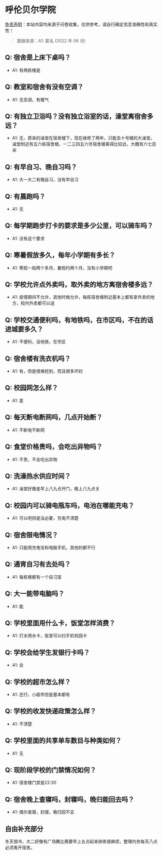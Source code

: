 # 呼伦贝尔学院

[免责声明](https://colleges.chat/#_3)：本站内容均来源于问卷收集，仅供参考，请自行确定信息准确性和真实性！

> 数据来源：A1: 匿名 (2022 年 06 月)

## Q: 宿舍是上床下桌吗？

- A1: 有两栋楼是

## Q: 教室和宿舍有没有空调？

- A1: 无空调，有暖气

## Q: 有独立卫浴吗？没有独立浴室的话，澡堂离宿舍多远？

- A1: 无，原来的澡堂在宿舍楼下，现在维修了两年，只能去十号楼的大澡堂。澡堂附近有五六栋宿舍楼，一二三四五六号宿舍楼离得比较远，大概有六七百米

## Q: 有早自习、晚自习吗？

- A1: 大一大二有晚自习，没有早自习

## Q: 有晨跑吗？

- A1: 无

## Q: 每学期跑步打卡的要求是多少公里，可以骑车吗？

- A1: 没有这个要求

## Q: 寒暑假放多久，每年小学期有多长？

- A1: 寒假一般两个多月，暑假约两个月，没有小学期吧

## Q: 学校允许点外卖吗，取外卖的地方离宿舍楼多远？

- A1: 疫情期间不允许，其他时候允许，每栋宿舍楼附近基本上都有拿外卖的地方，校内外卖都可以送

## Q: 学校交通便利吗，有地铁吗，在市区吗，不在的话进城要多久？

- A1: 不便利，没地铁，在市区

## Q: 宿舍楼有洗衣机吗？

- A1: 有，但是很难抢到，而且很多坏的

## Q: 校园网怎么样？

- A1: 差

## Q: 每天断电断网吗，几点开始断？

- A1: 不断电不断网

## Q: 食堂价格贵吗，会吃出异物吗？

- A1: 不贵，不会吃出异物

## Q: 洗澡热水供应时间？

- A1: 澡堂好像是早上八九点开门，晚上八九点关

## Q: 校园内可以骑电瓶车吗，电池在哪能充电？

- A1: 可以吧但是没必要，充电不清楚

## Q: 宿舍限电情况？

- A1: 只能用充电宝和电脑手机，其他的都不行

## Q: 通宵自习有去处吗？

- A1: 每栋楼都有一个自习室

## Q: 大一能带电脑吗？

- A1: 能

## Q: 学校里面用什么卡，饭堂怎样消费？

- A1: 打水用水卡，饭堂可以扫手机校园卡

## Q: 学校会给学生发银行卡吗？

- A1: 会

## Q: 学校的超市怎么样？

- A1: 还行，小超市但是基本都有

## Q: 学校的收发快递政策怎么样？

- A1: 不清楚

## Q: 学校里面的共享单车数目与种类如何？

- A1: 无

## Q: 现阶段学校的门禁情况如何？

- A1: 宿舍楼门禁是22:30

## Q: 宿舍晚上查寝吗，封寝吗，晚归能回去吗？

- A1: 偶尔查寝，封寝，晚归回不去

## 自由补充部分

冬天很冷，大二好像有广场舞比赛要早上五点起来排练很麻烦，整理内务每天八点必须离开宿舍。